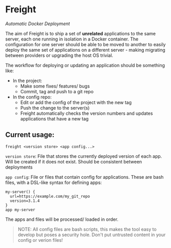 # Freight

_Automatic Docker Deployment_

The aim of Freight is to ship a set of **unrelated** applications to the same server, each one running in isolation in a Docker container. The configuration for one server should be able to be moved to another to easily deploy the same set of applications on a different server - making migrating between providers or upgrading the host OS trivial.

The workflow for deploying or updating an application should be something like:

+ In the project:
  + Make some fixes/ features/ bugs
  + Commit, tag and push to a git repo
+ In the config repo:
  + Edit or add the config of the project with the new tag
  + Push the change to the server(s)
  + Freight automatically checks the version numbers and updates applications that have a new tag


## Current usage:

    freight <version store> <app config...>

`version store`: File that stores the currently deployed version of each app.
  Will be created if it does not exist. Should be consistent between deployments

`app config`: File or files that contain config for applications. These are bash
files, with a DSL-like syntax for defining apps:

    my-server() {
      url=https://example.com/my_git_repo
      version=3.1.4
    }
    app my-server

The apps and files will be processed/ loaded in order.

> NOTE: All config files are bash scripts, this makes the tool easy to develop
but poses a security hole. Don't put untrusted content in your config or
verion files!
